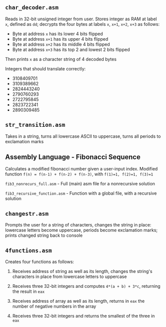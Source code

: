 ## `char_decoder.asm`

Reads in 32-bit unsigned integer from user. Stores integer as RAM at label `x`, defined as `dd`; decrypts the four bytes at labels `x`, `x+1`, `x+2`, `x+3` as follows:

  * Byte at address `x` has its lower 4 bits flipped
  * Byte at address `x+1` has its upper 4 bits flipped
  * Byte at address `x+2` has its middle 4 bits flipped
  * Byte at address `x+3` has its top 2 and lowest 2 bits flipped

Then prints `x` as a character string of 4 decoded bytes

Integers that should translate correctly:
* 3108409701
* 3109389662
* 2824443240
* 2790760293
* 2722795845
* 2823722341
* 2890309485


## `str_transition.asm`

Takes in a string, turns all lowercase ASCII to uppercase, turns all periods to exclamation marks

## Assembly Language - Fibonacci Sequence
Calculates a modified fibonacci number given a user-input index. Modified function `f(n) = f(n-1) + f(n-2) + f(n-3)`, with `f(1)=1, f(2)=1, f(3)=1`

`fib3_nonrecurs_full.asm` - Full (main) asm file for a nonrecursive solution

`fib3_recursive_function.asm` - Function with a global file, with a recursive solution


## `changestr.asm`

Prompts the user for a string of characters, changes the string in place: lowercase letters become uppercase, periods become exclamation marks; prints changed string back to console


## `4functions.asm`

Creates four functions as follows:

  1. Receives address of string as well as its length, changes the string's characters in place from lowercase letters to uppercase
  
  2. Receives three 32-bit integers and computes `4*(a + b) + 3*c`, returning the result in `eax`
  
  3. Receives address of array as well as its length, returns in `eax` the number of negative numbers in the array
  
  4. Receives three 32-bit integers and returns the smallest of the three in `eax`
